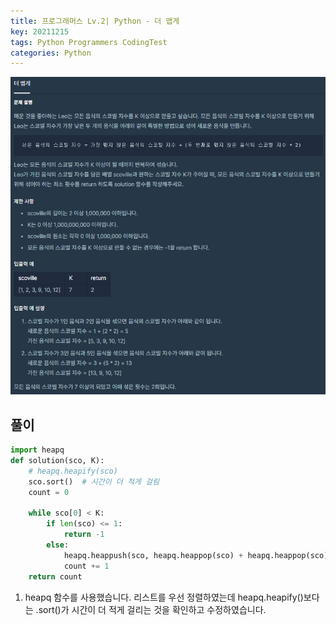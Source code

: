 ```yaml
---
title: 프로그래머스 Lv.2| Python - 더 맵게
key: 20211215
tags: Python Programmers CodingTest
categories: Python
---
```


![pg](/assets/images/post/2021-12-15-pg1.png)

## 풀이
~~~python
import heapq
def solution(sco, K):
    # heapq.heapify(sco)
    sco.sort()  # 시간이 더 적게 걸림
    count = 0
    
    while sco[0] < K:           
        if len(sco) <= 1:
            return -1
        else:
            heapq.heappush(sco, heapq.heappop(sco) + heapq.heappop(sco) * 2)  
            count += 1  
    return count
~~~ 

1. heapq 함수를 사용했습니다. 리스트를 우선 정렬하였는데 heapq.heapify()보다는 .sort()가 시간이 더 적게 걸리는 것을 확인하고 수정하였습니다.  
